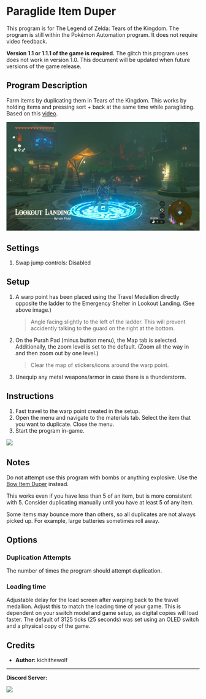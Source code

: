# Paraglide Item Duper

This program is for The Legend of Zelda: Tears of the Kingdom. The program is still within the Pokémon Automation program. It does not require video feedback.

**Version 1.1 or 1.1.1 of the game is required.** The glitch this program uses does not work in version 1.0. This document will be updated when future versions of the game release.

## Program Description

Farm items by duplicating them in Tears of the Kingdom. This works by holding items and pressing sort + back at the same time while paragliding. Based on this [video](https://youtu.be/t9bl4_UbxNk).

<img src="images/totk-paraglide-warp-setup.png">

## Settings

1. Swap jump controls: Disabled

## Setup

1. A warp point has been placed using the Travel Medallion directly opposite the ladder to the Emergency Shelter in Lookout Landing. (See above image.)
   > Angle facing slightly to the left of the ladder. This will prevent accidently talking to the guard on the right at the bottom.
2. On the Purah Pad (minus button menu), the Map tab is selected. Additionally, the zoom level is set to the default. (Zoom all the way in and then zoom out by one level.)
   > Clear the map of stickers/icons around the warp point.
3. Unequip any metal weapons/armor in case there is a thunderstorm.

## Instructions

1. Fast travel to the warp point created in the setup.
2. Open the menu and navigate to the materials tab. Select the item that you want to duplicate. Close the menu.
3. Start the program in-game.

<img src="images/totk-paraglide-run.gif">

## Notes

Do not attempt use this program with bombs or anything explosive. Use the [Bow Item Duper](BowItemDuper.md) instead.

This works even if you have less than 5 of an item, but is more consistent with 5. Consider duplicating manually until you have at least 5 of any item.

Some items may bounce more than others, so all duplicates are not always picked up. For example, large batteries sometimes roll away.

## Options

### Duplication Attempts

The number of times the program should attempt duplication.

### Loading time

Adjustable delay for the load screen after warping back to the travel medallion. Adjust this to match the loading time of your game. This is dependent on your switch model and game setup, as digital copies will load faster. The default of 3125 ticks (25 seconds) was set using an OLED switch and a physical copy of the game.

## Credits

- **Author:** kichithewolf


<hr>

**Discord Server:** 

[<img src="https://canary.discordapp.com/api/guilds/695809740428673034/widget.png?style=banner2">](https://discord.gg/cQ4gWxN)

